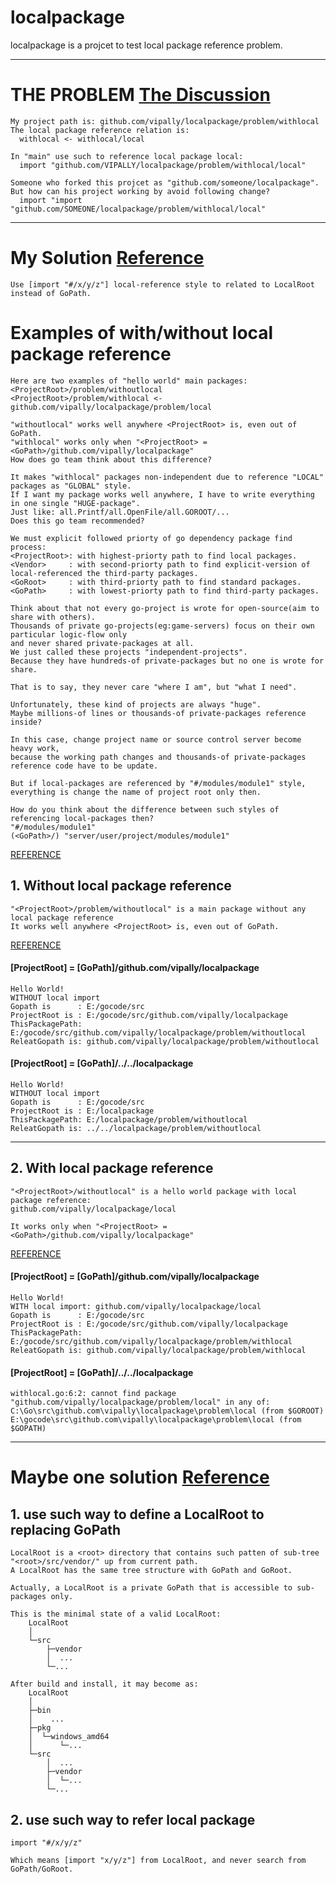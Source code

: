# localpackage
localpackage is a projcet to test local package reference problem.

***

# THE PROBLEM [The Discussion][gonuts]
	My project path is: github.com/vipally/localpackage/problem/withlocal
	The local package reference relation is:
	  withlocal <- withlocal/local

	In "main" use such to reference local package local:
	  import "github.com/VIPALLY/localpackage/problem/withlocal/local"
	
	Someone who forked this projcet as "github.com/someone/localpackage".
	But how can his project working by avoid following change?
	  import "import "github.com/SOMEONE/localpackage/problem/withlocal/local"

***

# My Solution [Reference][my_solution]
	Use [import "#/x/y/z"] local-reference style to related to LocalRoot instead of GoPath.
	
# Examples of with/without local package reference
	Here are two examples of "hello world" main packages:
	<ProjectRoot>/problem/withoutlocal
	<ProjectRoot>/problem/withlocal <- github.com/vipally/localpackage/problem/local

	"withoutlocal" works well anywhere <ProjectRoot> is, even out of GoPath.
	"withlocal" works only when "<ProjectRoot> = <GoPath>/github.com/vipally/localpackage"
	How does go team think about this difference?
	
	It makes "withlocal" packages non-independent due to reference "LOCAL" packages as "GLOBAL" style.
	If I want my package works well anywhere, I have to write everything in one single "HUGE-package".
	Just like: all.Printf/all.OpenFile/all.GOROOT/...
	Does this go team recommended?
	
	We must explicit followed priorty of go dependency package find process:
	<ProjectRoot>: with highest-priorty path to find local packages.
	<Vendor>     : with second-priorty path to find explicit-version of local-referenced the third-party packages.
	<GoRoot>     : with third-priorty path to find standard packages.
	<GoPath>     : with lowest-priorty path to find third-party packages.
	
	Think about that not every go-project is wrote for open-source(aim to share with others).
	Thousands of private go-projects(eg:game-servers) focus on their own particular logic-flow only 
	and never shared private-packages at all.
	We just called these projects "independent-projects".
	Because they have hundreds-of private-packages but no one is wrote for share.

	That is to say, they never care "where I am", but "what I need".

	Unfortunately, these kind of projects are always "huge". 
	Maybe millions-of lines or thousands-of private-packages reference inside?

	In this case, change project name or source control server become heavy work, 
	because the working path changes and thousands-of private-packages reference code have to be update.

	But if local-packages are referenced by "#/modules/module1" style, 
	everything is change the name of project root only then.

	How do you think about the difference between such styles of referencing local-packages then?
	"#/modules/module1"
	(<GoPath>/) "server/user/project/modules/module1"

[REFERENCE][examples]
	
## 1. Without local package reference
	"<ProjectRoot>/problem/withoutlocal" is a main package without any local package reference
	It works well anywhere <ProjectRoot> is, even out of GoPath.

[REFERENCE][withoutlocal]

#### [ProjectRoot] = [GoPath]/github.com/vipally/localpackage
	Hello World! 
	WITHOUT local import
	Gopath is      : E:/gocode/src
	ProjectRoot is : E:/gocode/src/github.com/vipally/localpackage
	ThisPackagePath: E:/gocode/src/github.com/vipally/localpackage/problem/withoutlocal
	ReleatGopath is: github.com/vipally/localpackage/problem/withoutlocal

#### [ProjectRoot] = [GoPath]/../../localpackage
	Hello World! 
	WITHOUT local import
	Gopath is      : E:/gocode/src
	ProjectRoot is : E:/localpackage
	ThisPackagePath: E:/localpackage/problem/withoutlocal
	ReleatGopath is: ../../localpackage/problem/withoutlocal

***

## 2. With local package reference
	"<ProjectRoot>/withoutlocal" is a hello world package with local package reference:
	github.com/vipally/localpackage/local
	
	It works only when "<ProjectRoot> = <GoPath>/github.com/vipally/localpackage"

[REFERENCE][withlocal]

#### [ProjectRoot] = [GoPath]/github.com/vipally/localpackage
	Hello World! 
	WITH local import: github.com/vipally/localpackage/local
	Gopath is      : E:/gocode/src
	ProjectRoot is : E:/gocode/src/github.com/vipally/localpackage
	ThisPackagePath: E:/gocode/src/github.com/vipally/localpackage/problem/withlocal
	ReleatGopath is: github.com/vipally/localpackage/problem/withlocal

#### [ProjectRoot] = [GoPath]/../../localpackage
	withlocal.go:6:2: cannot find package "github.com/vipally/localpackage/problem/local" in any of:
	C:\Go\src\github.com\vipally\localpackage\problem\local (from $GOROOT)
	E:\gocode\src\github.com\vipally\localpackage\problem\local (from $GOPATH)

***

# Maybe one solution [Reference][my_solution]
## 1.  use such way to define a LocalRoot to replacing GoPath
	LocalRoot is a <root> directory that contains such patten of sub-tree "<root>/src/vendor/" up from current path.
	A LocalRoot has the same tree structure with GoPath and GoRoot.

	Actually, a LocalRoot is a private GoPath that is accessible to sub-packages only.

	This is the minimal state of a valid LocalRoot:
		LocalRoot
		│
		└─src
		    ├─vendor
		    │  ...
		    └─...

	After build and install, it may become as:
		LocalRoot
		│  
		├─bin
		│    ...
		├─pkg
		│  └─windows_amd64
		│      └─...
		└─src
		    │  ...     
		    ├─vendor
		    │  └─...
		    └─...


## 2. use such way to refer local package 
	import "#/x/y/z"
	
	Which means [import "x/y/z"] from LocalRoot, and never search from GoPath/GoRoot.


[withlocal]: https://github.com/vipally/localpackage/blob/master/problem/withlocal/withlocal.go#L6
[withoutlocal]: https://github.com/vipally/localpackage/blob/master/problem/withoutlocal/withoutlocal.go#L9
[examples]: https://github.com/vipally/localpackage#examples-of-withwithout-local-package-reference
[gonuts]: https://groups.google.com/forum/#!topic/golang-nuts/ewyUOFyFIJU
[my_solution]: https://github.com/vipally/localpackage/tree/master/localroot/src#manage-private-only-projects-by-replacing-gopath-with-localroot
